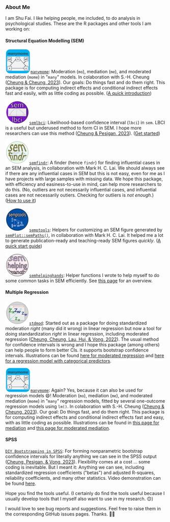 ### About Me

I am Shu Fai. I like helping people, me included, to do analysis in psychological studies. These are the R packages and other tools I am working on:

#### Structural Equation Modelling (SEM)

<img src="figures/manymome_logo.png" align="bottom" height="75" />[`manymome`](https://sfcheung.github.io/manymome/): Moderation (`mo`), mediation (`me`), and moderated mediation (`mome`) in "`many`" models. In colaboration with S.-H. Cheung ([Cheung & Cheung, 2023](https://doi.org/10.3758/s13428-023-02224-z)). Our goals: Do things fast and do them right. This package is for computing indirect effects and conditional indirect effects fast and easily, with as little coding as possible. ([A quick introduction](https://sfcheung.github.io/manymome/articles/manymome.html))

<img src="figures/semlbci_logo.png" align="bottom" height="75" />[`semlbci`](https://sfcheung.github.io/semlbci/): Likelihood-based confidence interval (`lbci`) in `sem`. LBCI is a useful but underused method to form CI in SEM. I hope more researchers can use this method ([Cheung & Pesigan, 2023](https://doi.org/10.1080/10705511.2023.2183860)). ([Get started](https://sfcheung.github.io/semlbci/articles/semlbci.html))

<img src="figures/semfindr_logo.png" align="bottom" height="75" />[`semfindr`](https://sfcheung.github.io/semfindr/): A finder (hence `findr`) for finding influential cases in an SEM analysis, in collaboration with Mark H. C. Lai. We should always see if there are any influential cases in SEM but this is not easy, even for me as I have projects with large samples with missing data. We hope this package, with efficiency and easiness-to-use in mind, can help more researchers to do this. (No, outliers are not necessarily influential cases, and influential cases are not necessarily outiers. Checking for outliers is *not enough*.) ([How to use it](https://sfcheung.github.io/semfindr/articles/semfindr.html))

<img src="figures/semptools_logo.png" align="bottom" height="75" />[`semptools`](https://sfcheung.github.io/semptools/): Helpers for customizing an SEM figure generated by [`semPlot::semPaths()`](https://rdrr.io/pkg/semPlot/man/semPaths.html), in collaboration with Mark H. C. Lai. It helped me a lot to generate publication-ready and teaching-ready SEM figures *quickly*. ([A quick start guide](https://sfcheung.github.io/semptools/articles/semptools.html))

<img src="figures/semhelpinghands_logo.png" align="bottom" height="75" />[`semhelpinghands`](https://sfcheung.github.io/semhelpinghands/): Helper functions I wrote to help myself to do some common tasks in SEM efficiently. See [this page](https://sfcheung.github.io/semhelpinghands/articles/semhelpinghands.html) for an overview.

#### Multiple Regression

<img src="figures/stdmod_logo.png" align="bottom" height="75" />[`stdmod`](https://sfcheung.github.io/stdmod/): Started out as a package for doing standardized moderation *right* (many did it wrong) in linear regression but now a tool for doing standardization *right* in linear regression, including moderated regression ([Cheung, Cheung, Lau, Hui, & Vong, 2022](https://doi.org/10.1037/hea0001188)). The usual method for confidence intervals is wrong and I hope this package (among others) can help people to form better CIs. it supports bootstrap confidence intervals. Illustrations can be found [here for moderated regression](https://blogonresearch.github.io/posts/std_mod/) and [here for a regression model with categorical predictors](https://blogonresearch.github.io/posts/std_dummy/).

<img src="figures/manymome_logo.png" align="bottom" height="75" />[`manymome`](https://sfcheung.github.io/manymome/): Again? Yes, because it can also be used for regression models 😄! Moderation (`mo`), mediation (`me`), and moderated mediation (`mome`) in "`many`" regression models, fitted by several one-outcome regression models using `lm()`. In colaboration with S.-H. Cheung ([Cheung & Cheung, 2023](https://doi.org/10.3758/s13428-023-02224-z)). Our goal: Do things fast, and do them right. This package is for computing indirect effects and conditional indirect effects fast and easy, with as little coding as possible. Illustrations can be found in [this page for mediation](https://sfcheung.github.io/manymome/articles/med_lm.html) and [this page for moderated mediation](https://sfcheung.github.io/manymome/articles/mome_lm.html).

#### SPSS

[`DIY Bootstrapping in SPSS`](https://github.com/sfcheung/diybootstat): For forming nonparametric bootstrap confidence intervals for literally anything we can see in the SPSS output ([Cheung, Pesigan, & Vong, 2023](https://doi.org/10.3758/s13428-022-01808-5)). Flexibility comes at a cost ... some coding is inevitable. But I meant it: Anything we can see, including standardized regression coefficients ("betas") and adjusted R-squares, reliability coefficients, and many other statistics. Video demonstration can be found [here](https://youtube.com/playlist?list=PLIPS5VeTqgUoSlg2b-EIiCKU7vxwWEYY0&feature=shared).

Hope you find the tools useful. (I certainly do find the tools useful because I usually develop tools that I myself also want to use in my research. 😊)

I would love to see bug reports and suggestions. Feel free to raise them in the corresponding GitHub issues pages. Thanks. 🙏🙂

<!--
**sfcheung/sfcheung** is a ✨ _special_ ✨ repository because its `README.md` (this file) appears on your GitHub profile.

Here are some ideas to get you started:

- 🔭 I’m currently working on ...
- 🌱 I’m currently learning ...
- 👯 I’m looking to collaborate on ...
- 🤔 I’m looking for help with ...
- 💬 Ask me about ...
- 📫 How to reach me: ...
- 😄 Pronouns: ...
- ⚡ Fun fact: ...
-->
